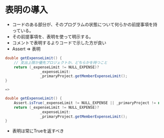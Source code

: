 # 表明の導入
* コードのある部分が、そのプログラムの状態について何らかの前提事項を持っている。
* その前提事項を、表明を使って明示する。
* コメントで表明するよりコードで示した方が良い
* Assert => 表明

```java
double getExpenseLimit() {
    // 支出上限か優先プロジェクトか、どちらかを持つこと
    return (_expenseLimit != NULL_EXPENSE)?
                _expenseLimit:
                _primaryProject.getMemberExpenseLimit();
}

=>

double getExpenseLimit() {
    Assert.isTrue(_expenseLimit != NULL_EXPENSE || _primaryProject != null);
    return (_expenseLimit != NULL_EXPENSE)?
                _expenseLimit:
                _primaryProject.getMemberExpenseLimit();
}
```
* 表明は常にTrueを返すべき
